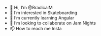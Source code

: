 - 👋 Hi, I’m @BradicalM
- 👀 I’m interested in Skateboarding
- 🌱 I’m currently learning Angular
- 💞️ I’m looking to collaborate on Jam Nights
- 📫 How to reach me Insta

<!---
BradicalM/BradicalM is a ✨ special ✨ repository because its `README.md` (this file) appears on your GitHub profile.
You can click the Preview link to take a look at your changes.
--->
